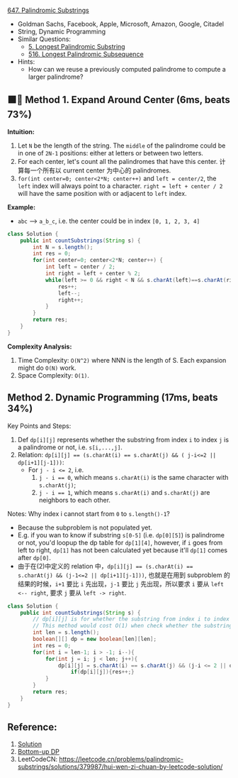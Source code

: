 [647. Palindromic Substrings](https://leetcode.com/problems/palindromic-substrings/)

* Goldman Sachs, Facebook, Apple, Microsoft, Amazon, Google, Citadel
* String, Dynamic Programming
* Similar Questions:
    * [5. Longest Palindromic Substring](https://leetcode.com/problems/longest-palindromic-substring/)
    * [516. Longest Palindromic Subsequence](https://leetcode.com/problems/longest-palindromic-subsequence/)
* Hints:
    * How can we reuse a previously computed palindrome to compute a larger palindrome?
    

## 🟩🌟 Method 1. Expand Around Center (6ms, beats 73%)
**Intuition:**
1. Let `N` be the length of the string. The `middle` of the palindrome could be in one of `2N-1` positions: either at letters or between two letters.
2. For each center, let's count all the palindromes that have this center. 计算每一个所有以 current center 为中心的 palindromes.
3. `for(int center=0; center<2*N; center++)` and `left = center/2`, the `left` index will always point to a character.
`right = left + center / 2` will have the same position with or adjacent to `left` index.

**Example:**
* `abc` --> `a_b_c`, i.e. the center could be in index `[0, 1, 2, 3, 4]`
```java
class Solution {
    public int countSubstrings(String s) {
        int N = s.length();
        int res = 0;
        for(int center=0; center<2*N; center++) {
            int left = center / 2;
            int right = left + center % 2;
            while(left >= 0 && right < N && s.charAt(left)==s.charAt(right)) {
                res++;
                left--;
                right++;
            }
        }
        return res;
    }
}
```
**Complexity Analysis:**
1. Time Complexity: `O(N^2)` where NNN is the length of S. Each expansion might do `O(N)` work.
2. Space Complexity: `O(1)`.


## Method 2. Dynamic Programming (17ms, beats 34%)
Key Points and Steps:
1. Def `dp[i][j]` represents whether the substring from index `i` to index `j` is a palindrome or not, i.e. `s[i,...,j]`.
2. Relation: `dp[i][j] == (s.charAt(i) == s.charAt(j) && ( j-i<=2 || dp[i+1][j-1]))`:
    * For `j - i <= 2`, i.e.
        1. `j - i == 0`, which means `s.charAt(i)` is the same character with `s.charAt(j)`;
        2. `j - i == 1`, which means `s.charAt(i)` and `s.charAt(j)` are neighbors to each other.
    
Notes: Why index i cannot start from `0` to `s.length()-1`?
* Because the subproblem is not populated yet.
* E.g. if you wan to know if substring `s[0-5]` (i.e. `dp[0][5]`) is palindrome or not, you'd loopup the dp table for `dp[1][4]`,
however, if `i` goes from left to right, `dp[1]` has not been calculated yet because it'll `dp[1]` comes after `dp[0]`.
* 由于在(2)中定义的 relation 中，`dp[i][j] == (s.charAt(i) == s.charAt(j) && (j-1<=2 || dp[i+1][j-1]))`, 也就是在用到 subproblem
的结果的时候，`i+1` 要比 `i` 先出现，`j-1` 要比 `j` 先出现，所以要求 `i` 要从 `left <-- right`, 要求 `j` 要从 `left -> right`.

```java
class Solution {
    public int countSubstrings(String s) {
        // dp[i][j] is for whether the substring from index i to index j is a palindromic substring or not. 
        // This method would cost O(1) when check whether the substring is palindromic.
        int len = s.length();
        boolean[][] dp = new boolean[len][len];
        int res = 0;
        for(int i = len-1; i > -1; i--){
            for(int j = i; j < len; j++){
                dp[i][j] = s.charAt(i) == s.charAt(j) && (j-i <= 2 || dp[i+1][j-1]);
                    if(dp[i][j]){res++;}
            }
        }
        return res;
    }
}
```


## Reference:
1. [Solution](https://leetcode.com/problems/palindromic-substrings/solution/)
2. [Bottom-up DP](https://leetcode.com/problems/palindromic-substrings/discuss/144443/Bottom-up-DP)
3. LeetCodeCN: https://leetcode.cn/problems/palindromic-substrings/solutions/379987/hui-wen-zi-chuan-by-leetcode-solution/
